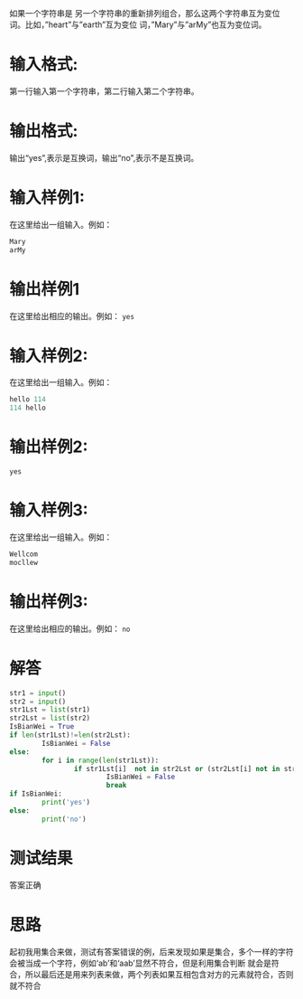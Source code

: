 如果一个字符串是 另一个字符串的重新排列组合，那么这两个字符串互为变位词。比如，”heart”与”earth”互为变位 词，”Mary”与”arMy”也互为变位词。
# 输入格式:
第一行输入第一个字符串，第二行输入第二个字符串。
# 输出格式:
输出“yes”,表示是互换词，输出“no”,表示不是互换词。
# 输入样例1:
在这里给出一组输入。例如：
```python
Mary
arMy
```
# 输出样例1
在这里给出相应的输出。例如：
`yes`
# 输入样例2:
在这里给出一组输入。例如：
```python
hello 114
114 hello
```
# 输出样例2:
`yes`
# 输入样例3:
在这里给出一组输入。例如：
```python
Wellcom
mocllew
```
# 输出样例3:
在这里给出相应的输出。例如：
`no`
# 解答
```python
str1 = input()
str2 = input()
str1Lst = list(str1)
str2Lst = list(str2)
IsBianWei = True
if len(str1Lst)!=len(str2Lst):
        IsBianWei = False
else:
        for i in range(len(str1Lst)):
                if str1Lst[i]  not in str2Lst or (str2Lst[i] not in str1Lst):
                        IsBianWei = False
                        break
if IsBianWei:
        print('yes')
else:
        print('no')
```
# 测试结果
答案正确
# 思路
起初我用集合来做，测试有答案错误的例，后来发现如果是集合，多个一样的字符会被当成一个字符，例如‘ab’和‘aab’显然不符合，但是利用集合判断
就会是符合，所以最后还是用来列表来做，两个列表如果互相包含对方的元素就符合，否则就不符合
